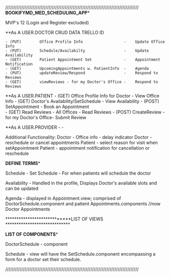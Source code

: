///////////////////////////////////////////////////////////////////////////////////
****************************BOOKIFYMD_MED_SCHEDULING_APP*****************************

MVP's 12 (Login and Register excluded)

**As A USER.DOCTOR
        CRUD           DATA                                   TRELLO ID

    - (PUT)        Office Profile Info                  -    Update Office Info
    - (PUT)        Schedule/Availabilty                 -    Update Availability
    - (GET)        Patient Appointment Set              -    Appointment Notification
    - (GET)        UpcomingAppointments w. PatientInfo  -    Agenda
    - (PUT)        updateReview/Respond                 -    Respond to Reviews
    - (GET)        viewReviews - for my Doctor's Office -    Respond to Reviews

**As A USER.PATIENT
    - (GET)        Office Profile Info for Doctor       -    View Office Info
    - (GET)        Doctor's Availability/SetSchedule    -    View Availability
    - (POST)       SetAppointment                       -    Book an Appointment          
    - (GET)        Read Reviews - All Offices           -    Read Reviews
    - (POST)       CreateReview - for my Doctor's Office-    Submit Review

**As A USER.PROVIDER
    -
    -

Additional Functionality:
Doctor - Office info - delay indicator
Doctor - reschedule or cancel appointments 
Patient - select reason for visit when setAppointment
Patient - appointment notification for cancellation or reschedule

****************************DEFINE TERMS*****************************

Schedule - Set Schedule - For when patients will schedule the doctor

Availability - Handled in the profile, Displays Doctor's available slots and can be updated

Agenda - displayed in Appointment.view; comprised of DoctorSchedule.component and patient Appointments.components
                                                        //now Doctor Appointments
    

****************************LIST OF VIEWS *****************************



****************************LIST OF COMPONENTS*****************************





DoctorSchedule - component

Schedule - view will have the 
    SetSchedule.component encompassing a form for a doctor set their schedule. 





///////////////////////////////////////////////////////////////////////////////////